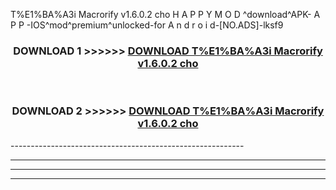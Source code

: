  T%E1%BA%A3i Macrorify v1.6.0.2 cho  H A P P Y M O D ^download^APK- A P P -IOS^mod^premium^unlocked-for A n d r o i d-[NO.ADS]-lksf9



<div align="center">

<h3>DOWNLOAD 1 >>>>>> <a href="https://en-mod.web.app/?en= T%E1%BA%A3i Macrorify v1.6.0.2 cho ">DOWNLOAD T%E1%BA%A3i Macrorify v1.6.0.2 cho  </a></h3><br>

<h3>DOWNLOAD 2 >>>>>> <a href="https://en-mod.web.app/?en= T%E1%BA%A3i Macrorify v1.6.0.2 cho ">DOWNLOAD T%E1%BA%A3i Macrorify v1.6.0.2 cho  </a></h3>

</div>
----------------------------------------------------------

----------------------------------------------------------

----------------------------------------------------------

----------------------------------------------------------



